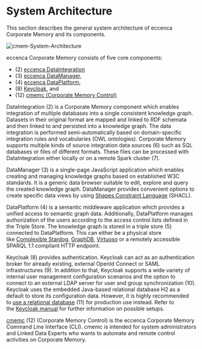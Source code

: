 # System Architecture

This section describes the general system architecture of eccenca Corporate Memory and its components.

![cmem-System-Architecture](22-1-cmem-System-Architecture.png)

eccenca Corporate Memory consists of five core components:

- (2) [eccenca DataIntegration](../configuration/dataintegration/index.md)
- (3) [eccenca DataManager](../configuration/datamanager/index.md),
- (4) [eccenca DataPlatform](../configuration/dataplatform/index.md),
- (8) [Keycloak](../configuration/keycloak/index.md), and
- (12) [cmemc (Corporate Memory Control)](../../automate/cmemc-command-line-interface/index.md)

DataIntegration (2) is a Corporate Memory component which enables integration of multiple databases into a single consistent knowledge graph. Datasets in their original format are mapped and linked to RDF schemata and then linked to and persisted into a knowledge graph. The data integration is performed semi-automatically based on domain-specific integration rules and vocabularies (OWL ontologies). Corporate Memory supports multiple kinds of source integration data sources (6) such as SQL databases or files of different formats. These files can be processed with DataIntegration either locally or on a remote Spark cluster (7).

DataManager (3) is a single-page JavaScript application which enables creating and managing knowledge graphs based on established W3C standards. It is a generic data browser suitable to edit, explore and query the created knowledge graph. DataManager provides convenient options to create specific data views by using [Shapes Constraint Language](https://www.w3.org/TR/shacl/) (SHACL).

DataPlatform (4) is a semantic middleware application which provides a unified access to semantic graph data. Additionally, DataPlatform manages authorization of the users according to the access control lists defined in the Triple Store. The knowledge graph is stored in a triple store (5) connected to DataPlatform. This can either be a physical store like [Complexible Stardog](https://www.stardog.com/docs/), [GraphDB](http://graphdb.ontotext.com/), [Virtuoso](https://virtuoso.openlinksw.com/) or a remotely accessible SPARQL 1.1 compliant HTTP endpoint.

Keycloak (8) provides authentication. Keycloak can act as an authentication broker for already existing, external OpenId Connect or SAML infrastructures (9). In addition to that, Keycloak supports a wide variety of internal user management configuration scenarios and the option to connect to an external LDAP server for user and group synchronization (10). Keycloak uses the embedded Java-based relational database H2 as a default to store its configuration data. However, it is highly recommended to [use a relational database](https://www.keycloak.org/server/db) (11) for production use instead. Refer to the [Keycloak manual](https://www.keycloak.org/guides#server) for further information on possible setups.

[cmemc](../../automate/cmemc-command-line-interface/index.md) (12) (Corporate Memory Control) is the eccenca Corporate Memory Command Line Interface (CLI). cmemc is intended for system administrators and Linked Data Experts who wants to automate and remote control activities on Corporate Memory.

